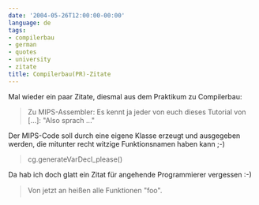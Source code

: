 ```yaml
---
date: '2004-05-26T12:00:00-00:00'
language: de
tags:
- compilerbau
- german
- quotes
- university
- zitate
title: Compilerbau(PR)-Zitate
---
```



Mal wieder ein paar Zitate, diesmal aus dem Praktikum zu Compilerbau:

<blockquote>Zu MIPS-Assembler: Es kennt ja jeder von euch dieses Tutorial von [...]: "Also sprach ..."</blockquote>

Der MIPS-Code soll durch eine eigene Klasse erzeugt und ausgegeben werden, die mitunter recht witzige Funktionsnamen haben kann ;-)

<blockquote>cg.generateVarDecl_please()</blockquote>

Da hab ich doch glatt ein Zitat für angehende Programmierer vergessen :-)

<blockquote>Von jetzt an heißen alle Funktionen "foo".</blockquote>
